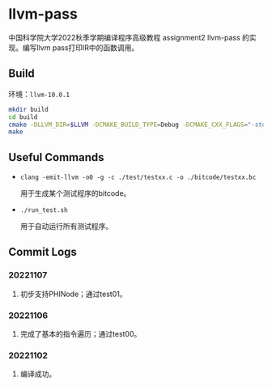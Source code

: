 # llvm-pass

中国科学院大学2022秋季学期编译程序高级教程 assignment2 llvm-pass 的实现。编写llvm pass打印IR中的函数调用。

## Build
环境：```llvm-10.0.1```
```sh
mkdir build
cd build
cmake -DLLVM_DIR=$LLVM -DCMAKE_BUILD_TYPE=Debug -DCMAKE_CXX_FLAGS="-std=c++14" ..
make
```

## Useful Commands
- ```clang -emit-llvm -o0 -g -c ./test/testxx.c -o ./bitcode/testxx.bc```

    用于生成某个测试程序的bitcode。

- ```./run_test.sh```

    用于自动运行所有测试程序。

## Commit Logs

### 20221107
1. 初步支持PHINode；通过test01。

### 20221106
1. 完成了基本的指令遍历；通过test00。

### 20221102
1. 编译成功。